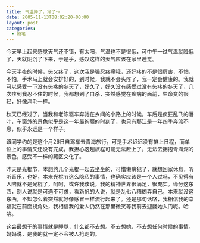 ```yaml
---
title: 气温降了，冷了～
date: 2005-11-13T08:02:20+00:00
layout: post
categories:
  - 随笔
---
```


今天早上起来感觉天气还不错，有太阳，气温也不是很低，可中午一过气温就降低了，天就阴沉了下来，于是乎，感叹这样的天气应该在家里睡觉。

今天半夜的时候，头又疼了，这次我是强忍疼痛哦，还好疼的不是很厉害，不怕，不怕，手术马上就会安排好的，到时候，我就不会头疼了，我一定会健康的。我就可以感受一下没有头疼的冬天了，好久了，好久没有感受过没有头疼的冬天了，几次疼到我忍不住的时候，我都想到了自杀，突然感觉在疾病的面前，生命变的很轻，好像鸿毛一样。

秋天已经过了，当我和老陈驱车奔驰在乡间的小路上的时候，车后是疯狂乱飞的落叶，车窗外的景色似乎是这一年最绚丽的时刻了，也只有那江是一年四季奔流不息，似乎永远是一个样子。

跟同学约的是这个月26日自驾车去青海旅行，可是手术迟迟没有排上日程，而单位上的事情又还没有完成，我担心这趟旅程可能无法赶上了，无法去拥抱青海湖的景色，感受不一样的藏区文化了。

昨天是光棍节，本想约几个光棍一起去坐坐的，可惜懒病犯了，就想回家休息，听听音乐，也好，本来光棍节这么隐私的事情，也确实应该是一个人过吗，不见得有人陪就不是光棍了，呵呵，或许我该说，我的精神世界很满足，很充实。缘分这东西，别人说就是可遇不可求，看新帆的人说，就是乱七八糟糊弄自己，本来就没这东西，不知怎么着突然就好像感冒一样流行起来了。还是那句话咯，我相信我的幸福就在前面拐角处，我相信我的爱人仍然在那里微笑等我前去迎娶她入门呢。哈哈。

这会最想干的事情就是睡觉，什么都不去想。不去想她，不去想任何时候的事情。妈妈说，是我的就一定不会被人抢走的。
